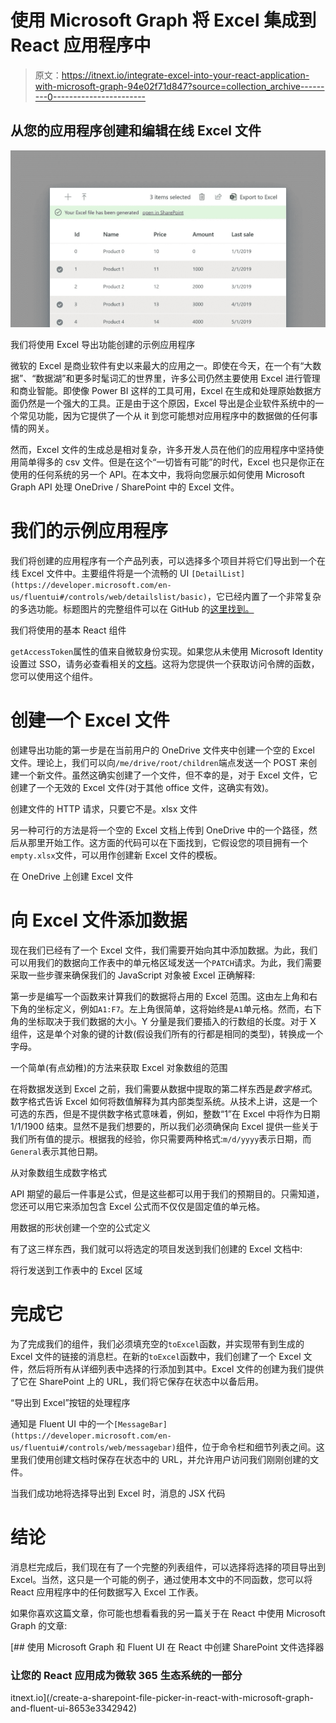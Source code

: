 # 使用 Microsoft Graph 将 Excel 集成到 React 应用程序中

> 原文：<https://itnext.io/integrate-excel-into-your-react-application-with-microsoft-graph-94e02f71d847?source=collection_archive---------0----------------------->

## 从您的应用程序创建和编辑在线 Excel 文件

![](img/2855ef466cd94768ad595361784e63ac.png)

我们将使用 Excel 导出功能创建的示例应用程序

微软的 Excel 是商业软件有史以来最大的应用之一。即使在今天，在一个有“大数据”、“数据湖”和更多时髦词汇的世界里，许多公司仍然主要使用 Excel 进行管理和商业智能。即使像 Power BI 这样的工具可用，Excel 在生成和处理原始数据方面仍然是一个强大的工具。正是由于这个原因，Excel 导出是企业软件系统中的一个常见功能，因为它提供了一个从 it 到您可能想对应用程序中的数据做的任何事情的网关。

然而，Excel 文件的生成总是相对复杂，许多开发人员在他们的应用程序中坚持使用简单得多的 csv 文件。但是在这个“一切皆有可能”的时代，Excel 也只是你正在使用的任何系统的另一个 API。在本文中，我将向您展示如何使用 Microsoft Graph API 处理 OneDrive / SharePoint 中的 Excel 文件。

# 我们的示例应用程序

我们将创建的应用程序有一个产品列表，可以选择多个项目并将它们导出到一个在线 Excel 文件中。主要组件将是一个流畅的 UI `[DetailList](https://developer.microsoft.com/en-us/fluentui#/controls/web/detailslist/basic)`，它已经内置了一个非常复杂的多选功能。标题图片的完整组件可以在 GitHub 的[这里找到。](https://gist.github.com/WimJongeneel/7d213259b4164be1affc39ac4bf1fb21)

我们将使用的基本 React 组件

`getAccessToken`属性的值来自微软身份实现。如果您从未使用 Microsoft Identity 设置过 SSO，请务必查看相关的[文档](https://docs.microsoft.com/en-us/graph/tutorials/react)。这将为您提供一个获取访问令牌的函数，您可以使用这个组件。

# 创建一个 Excel 文件

创建导出功能的第一步是在当前用户的 OneDrive 文件夹中创建一个空的 Excel 文件。理论上，我们可以向`/me/drive/root/children`端点发送一个 POST 来创建一个新文件。虽然这确实创建了一个文件，但不幸的是，对于 Excel 文件，它创建了一个无效的 Excel 文件(对于其他 office 文件，这确实有效)。

创建文件的 HTTP 请求，只要它不是。xlsx 文件

另一种可行的方法是将一个空的 Excel 文档上传到 OneDrive 中的一个路径，然后从那里开始工作。这方面的代码可以在下面找到，它假设您的项目拥有一个`empty.xlsx`文件，可以用作创建新 Excel 文件的模板。

在 OneDrive 上创建 Excel 文件

# 向 Excel 文件添加数据

现在我们已经有了一个 Excel 文件，我们需要开始向其中添加数据。为此，我们可以用我们的数据向工作表中的单元格区域发送一个`PATCH`请求。为此，我们需要采取一些步骤来确保我们的 JavaScript 对象被 Excel 正确解释:

第一步是编写一个函数来计算我们的数据将占用的 Excel 范围。这由左上角和右下角的坐标定义，例如`A1:F7`。左上角很简单，这将始终是`A1`单元格。然而，右下角的坐标取决于我们数据的大小。Y 分量是我们要插入的行数组的长度。对于 X 组件，这是单个对象的键的计数(假设我们所有的行都是相同的类型)，转换成一个字母。

一个简单(有点幼稚)的方法来获取 Excel 对象数组的范围

在将数据发送到 Excel 之前，我们需要从数据中提取的第二样东西是*数字格式*。数字格式告诉 Excel 如何将数值解释为其内部类型系统。从技术上讲，这是一个可选的东西，但是不提供数字格式意味着，例如，整数“1”在 Excel 中将作为日期 1/1/1900 结束。显然不是我们想要的，所以我们必须确保向 Excel 提供一些关于我们所有值的提示。根据我的经验，你只需要两种格式:`m/d/yyyy`表示日期，而`General`表示其他日期。

从对象数组生成数字格式

API 期望的最后一件事是公式，但是这些都可以用于我们的预期目的。只需知道，您还可以用它来添加包含 Excel 公式而不仅仅是固定值的单元格。

用数据的形状创建一个空的公式定义

有了这三样东西，我们就可以将选定的项目发送到我们创建的 Excel 文档中:

将行发送到工作表中的 Excel 区域

# 完成它

为了完成我们的组件，我们必须填充空的`toExcel`函数，并实现带有到生成的 Excel 文件的链接的消息栏。在新的`toExcel`函数中，我们创建了一个 Excel 文件，然后将所有从详细列表中选择的行添加到其中。Excel 文件的创建为我们提供了它在 SharePoint 上的 URL，我们将它保存在状态中以备后用。

“导出到 Excel”按钮的处理程序

通知是 Fluent UI 中的一个`[MessageBar](https://developer.microsoft.com/en-us/fluentui#/controls/web/messagebar)`组件，位于命令栏和细节列表之间。这里我们使用创建文档时保存在状态中的 URL，并允许用户访问我们刚刚创建的文件。

当我们成功地将选择导出到 Excel 时，消息的 JSX 代码

# 结论

消息栏完成后，我们现在有了一个完整的列表组件，可以选择将选择的项目导出到 Excel。当然，这只是一个可能的例子，通过使用本文中的不同函数，您可以将 React 应用程序中的任何数据写入 Excel 工作表。

如果你喜欢这篇文章，你可能也想看看我的另一篇关于在 React 中使用 Microsoft Graph 的文章:

[](/create-a-sharepoint-file-picker-in-react-with-microsoft-graph-and-fluent-ui-8653e3342942) [## 使用 Microsoft Graph 和 Fluent UI 在 React 中创建 SharePoint 文件选择器

### 让您的 React 应用成为微软 365 生态系统的一部分

itnext.io](/create-a-sharepoint-file-picker-in-react-with-microsoft-graph-and-fluent-ui-8653e3342942)